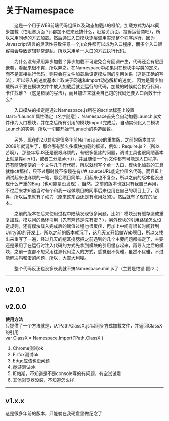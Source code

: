 # 关于Namespace

&emsp;&emsp;这是一个用于WEB前端代码组织以及动态加载js的框架，加载方式为Ajax同步加载（怕阻塞页面？js都加不进来还搞什么，赶紧关页面，投诉运营商吧），所以采用同步的方式加载。然后通过入口模块逐层调用实现整个程序运行，因为Javascript语言的灵活性导致任意一个js文件都可以成为入口程序，而多个入口很容易会导致逻辑非常混乱，所以采用单一入口的方式执行代码。

&emsp;&emsp;为什么没有采用异步加载？异步加载不可避免会有回调产生，代码还会有层层嵌套，看起来很不爽，所以弃之。在Namespace中如果只在模块中写类的定义，而不是直接执行代码，则只会在文件加载后设定模块间的引用关系（这是正确的写法），所以导入的速度基本上取决于网速和Import动态解析的速度， 因为是同步加载所以不要在模块文件中放入加载后就会运行的代码，加载的时候就会执行代码，卡住找谁？（这是错误的写法），而且加进来就会自己跑的代码还要入口函数干什么?

&emsp;&emsp;入口模块的指定是通过Namespace.js所在的script标签上设置start='Launch'属性确定（名字随意），Namespace首先会自动加载Launch.js文件作为入口模块，并在之后所有引用的模块Import完成后，自动实例化入口模块Launch的实例，所以一切都开始于Lanuch的构造函数。

&emsp;&emsp;另外，现在的2.0其实是很多年前Namespace的重生版，之前的版本其实2009年就诞生了，那会哪有那么多模块加载的框架，例如：Require.js？（所以苦啊）， 那些年写JS还是很艰麻烦的，有很多蛋疼的问题，调试工具也很简陋基本上就是靠alert()，或者二分法alert()，并且随便一个js文件都有可能是入口程序，还有随随便便的一个文件几千行代码，所以就想写个单一入口，模块化加载的工具就像c#那样，只不过那时候不像现在有//# sourceURL能定位匿名代码，而且IE上调试起来也麻烦的一笔，那会项目简单，用起来也不复杂，所以之前的版本也没出现什么严重的Bug（也可能是没发现），当然，之前的版本也就只有我自己再用，不过后来才知道当时有个和我一起做项目的同事后来也用在自己的项目上了，窃喜，所以后来就有了动力（原来这东西还是有点用处的）。然后就有了现在的版本。

&emsp;&emsp;之前的版本在后来使用过程中陆续发现很多问题，比如：模块没有缓存造成重复加载，模块间的循环引用（先有鸡还是先有蛋？），另外模块的引用路径怎么设定规则，还有模块载入完成后的赋值过程也很蛋疼，再加上中间有很长时间转到Unity3D的开发上，所以之前的版本就沉了，这几天又开始做Web项目，所以又找出来重写了一遍，经过几天的挖耳挠腮把之前遇到的几个主要问题都搞定了，主要还是采用了在运行时注入代码的方式先拿到模块的引用缓存起来，再导入之后的模块，之前一直都不想采用往源代码注入的方式，感觉很不优雅，虽然不优雅，不过能解决鸡和蛋的问题，所以，大吉大利喽。

&emsp;&emsp;整个代码反正也没多长我就不搞Namespace.min.js了（主要是怕错 囧rz..）  

---
## v2.0.1



## v2.0.0



**使用方法**  
只提供了一个方法就是，从'Path/ClassX.js'以同步方式加载文件，并返回ClassX的引用  
var ClassX = Namespace.Import('Path.ClassX')   

1. Chrome测试ok
2. Firfox测试ok
3. Edge应该也没问题
4. 遨游测试ok
5. IE帕斯，不知道是不是console写的有问题，有空试试看
6. 其他浏览器没装，不知道怎么样
---
## v1.x.x
这是很多年前的版本，只能躺在我硬盘里做纪念了
